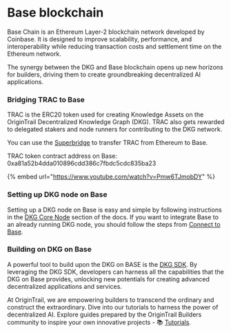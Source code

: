 # Base blockchain

Base Chain is an Ethereum Layer-2 blockchain network developed by Coinbase. It is designed to improve scalability, performance, and interoperability while reducing transaction costs and settlement time on the Ethereum network.&#x20;

The synergy between the DKG and Base blockchain opens up new horizons for builders, driving them to create groundbreaking decentralized AI applications.

### Bridging TRAC to Base

TRAC is the ERC20 token used for creating Knowledge Assets on the OriginTrail Decentralized Knowledge Graph (DKG). TRAC also gets rewarded to delegated stakers and node runners for contributing to the DKG network.

You can use the [Superbridge](https://superbridge.app/base) to transfer TRAC from Ethereum to Base.

TRAC token contract address on Base: 0xa81a52b4dda010896cdd386c7fbdc5cdc835ba23

{% embed url="https://www.youtube.com/watch?v=Pmw6TJmobDY" %}

### Setting up DKG node on Base

Setting up a DKG node on Base is easy and simple by following instructions in the [DKG Core Node](../../build-with-dkg/dkg-core-node/) section of the docs. If you want to integrate Base to an already running DKG node, you should follow the steps from [Connect to Base](connect-to-base.md).

### Building on DKG on Base

A powerful tool to build upon the DKG on BASE is the [DKG SDK](../../build-with-dkg/dkg-toolkit/dkg-sdk/). By leveraging the DKG SDK, developers can harness all the capabilities that the DKG on Base provides, unlocking new potentials for creating advanced decentralized applications and services.

At OriginTrail, we are empowering builders to transcend the ordinary and construct the extraordinary. Dive into our tutorials to harness the power of decentralized AI. Explore guides prepared by the OriginTrail Builders community to inspire your own innovative projects - 📚 [Tutorials](../../useful-resources/tutorials.md).
